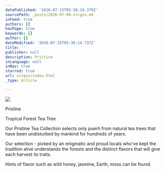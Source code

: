 ```yaml
---
datePublished: '2016-07-15T05:38:19.379Z'
sourcePath: _posts/2016-07-08-virgin.md
inFeed: true
authors: []
hasPage: true
keywords: []
author: []
dateModified: '2016-07-15T05:38:14.737Z'
title: ''
publisher: null
description: Pristine
inLanguage: null
inNav: true
starred: true
url: virgin/index.html
_type: Article

---
```

![](https://the-grid-user-content.s3-us-west-2.amazonaws.com/6c8e6756-9608-498d-8b79-5f725e36f0f6.jpg)

Pristine

Tropical Forest Tea Tree

Our Pristine Tea Collection selects only puerh from natural tea trees that have been undisturbed by mankind for hundreds of years.

Our selection - picked by an enigmatic and proud locals who've kept the tradition alive understands the forests and the distinct flavors that will give each harvest its traits.

Hints of flavor such as wild honey, jasmine, Earth, moss can be found.
